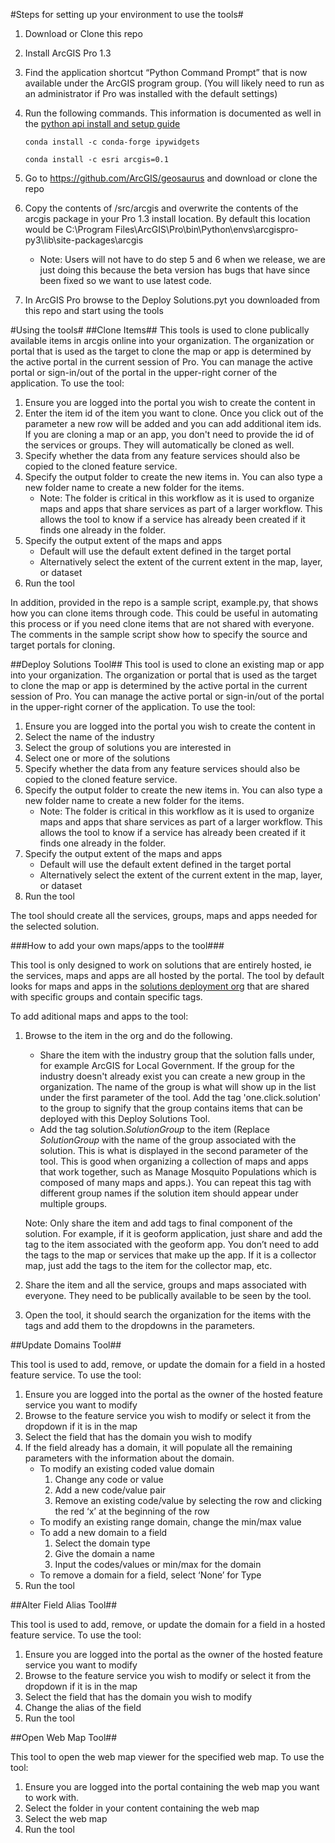 #Steps for setting up your environment to use the tools#
1. Download or Clone this repo
2. Install ArcGIS Pro 1.3
3. Find the application shortcut “Python Command Prompt” that is now available under the ArcGIS program group. (You will likely need to run as an administrator if Pro was installed with the default settings)
4. Run the following commands. This information is documented as well in the [python api install and setup guide](https://developers.arcgis.com/python/guide/Install-and-set-up/)
   
    ```
    conda install -c conda-forge ipywidgets
    ```
    ```
    conda install -c esri arcgis=0.1
    ```
5. Go to https://github.com/ArcGIS/geosaurus and download or clone the repo
6. Copy the contents of /src/arcgis and overwrite the contents of the arcgis package in your Pro 1.3 install location. By default this location would be C:\Program Files\ArcGIS\Pro\bin\Python\envs\arcgispro-py3\lib\site-packages\arcgis
    - Note: Users will not have to do step 5 and 6 when we release, we are just doing this because the beta version has bugs that have since been fixed so we want to use latest code.
7. In ArcGIS Pro browse to the Deploy Solutions.pyt you downloaded from this repo and start using the tools

#Using the tools#
##Clone Items##
This tools is used to clone publically available items in arcgis online into your organization. The organization or portal that is used as the target to clone the map or app is determined by the active portal in the current session of Pro. You can manage the active portal or sign-in/out of the portal in the upper-right corner of the application. To use the tool:

1. Ensure you are logged into the portal you wish to create the content in
2. Enter the item id of the item you want to clone. Once you click out of the parameter a new row will be added and you can add additional item ids. If you are cloning a map or an app, you don't need to provide the id of the services or groups. They will automatically be cloned as well.
3. Specify whether the data from any feature services should also be copied to the cloned feature service. 
4. Specify the output folder to create the new items in. You can also type a new folder name to create a new folder for the items.
    - Note: The folder is critical in this workflow as it is used to organize maps and apps that share services as part of a larger workflow. This allows the tool to know if a service has already been created if it finds one already in the folder.
5. Specify the output extent of the maps and apps
    - Default will use the default extent defined in the target portal
    - Alternatively select the extent of the current extent in the map, layer, or dataset
6. Run the tool

In addition, provided in the repo is a sample script, example.py, that shows how you can clone items through code. This could be useful in automating this process or if you need clone items that are not shared with everyone. The comments in the sample script show how to specify the source and target portals for cloning.

##Deploy Solutions Tool##
This tool is used to clone an existing map or app into your organization. The organization or portal that is used as the target to clone the map or app is determined by the active portal in the current session of Pro. You can manage the active portal or sign-in/out of the portal in the upper-right corner of the application. To use the tool:

1. Ensure you are logged into the portal you wish to create the content in
2. Select the name of the industry
2. Select the group of solutions you are interested in
3. Select one or more of the solutions
4. Specify whether the data from any feature services should also be copied to the cloned feature service. 
5. Specify the output folder to create the new items in. You can also type a new folder name to create a new folder for the items.
    - Note: The folder is critical in this workflow as it is used to organize maps and apps that share services as part of a larger workflow. This allows the tool to know if a service has already been created if it finds one already in the folder.
6. Specify the output extent of the maps and apps
    - Default will use the default extent defined in the target portal
    - Alternatively select the extent of the current extent in the map, layer, or dataset
7. Run the tool

The tool should create all the services, groups, maps and apps needed for the selected solution.

###How to add your own maps/apps to the tool###

This tool is only designed to work on solutions that are entirely hosted, ie the services, maps and apps are all hosted by the portal. The tool by default looks for maps and apps in the [solutions deployment org](#http://arcgissolutionsdeploymentdev.maps.arcgis.com/) that are shared with specific groups and contain specific tags.

To add aditional maps and apps to the tool:

1. Browse to the item in the org and do the following. 
    - Share the item with the industry group that the solution falls under, for example ArcGIS for Local Government. If the group for the industry doesn't already exist you can create a new group in the organization. The name of the group is what will show up in the list under the first parameter of the tool. Add the tag 'one.click.solution' to the group to signify that the group contains items that can be deployed with this Deploy Solutions Tool.
    - Add the tag solution.*SolutionGroup* to the item (Replace *SolutionGroup* with the name of the group associated with the solution. This is what is displayed in the second parameter of the tool. This is good when organizing a collection of maps and apps that work together, such as Manage Mosquito Populations which is composed of many maps and apps.). You can repeat this tag with different group names if the solution item should appear under multiple groups.

    Note: Only share the item and add tags to final component of the solution. For example, if it is geoform application, just share and add the tag to the item associated with the geoform app. You don’t need to add the tags to the map or services that make up the app. If it is a collector map, just add the tags to the item for the collector map, etc.
    
2. Share the item and all the service, groups and maps associated with everyone. They need to be publically available to be seen by the tool.
3. Open the tool, it should search the organization for the items with the tags and add them to the dropdowns in the parameters.

##Update Domains Tool##

This tool is used to add, remove, or update the domain for a field in a hosted feature service. To use the tool:

1. Ensure you are logged into the portal as the owner of the hosted feature service you want to modify
2. Browse to the feature service you wish to modify or select it from the dropdown if it is in the map
3. Select the field that has the domain you wish to modify
4. If the field already has a domain, it will populate all the remaining parameters with the information about the domain.
    - To modify an existing coded value domain
        1. Change any code or value
        2. Add a new code/value pair
        3. Remove an existing code/value by selecting the row and clicking the red ‘x’ at the beginning of the row
    - To modify an existing range domain, change the min/max value
    - To add a new domain to a field
        1. Select the domain type
        2. Give the domain a name
        3. Input the codes/values or min/max for the domain
    - To remove a domain for a field, select ‘None’ for Type
5. Run the tool

##Alter Field Alias Tool##

This tool is used to add, remove, or update the domain for a field in a hosted feature service. To use the tool:

1. Ensure you are logged into the portal as the owner of the hosted feature service you want to modify
2. Browse to the feature service you wish to modify or select it from the dropdown if it is in the map
3. Select the field that has the domain you wish to modify
4. Change the alias of the field
5. Run the tool

##Open Web Map Tool##

This tool to open the web map viewer for the specified web map. To use the tool:

1. Ensure you are logged into the portal containing the web map you want to work with.
2. Select the folder in your content containing the web map
3. Select the web map
4. Run the tool
